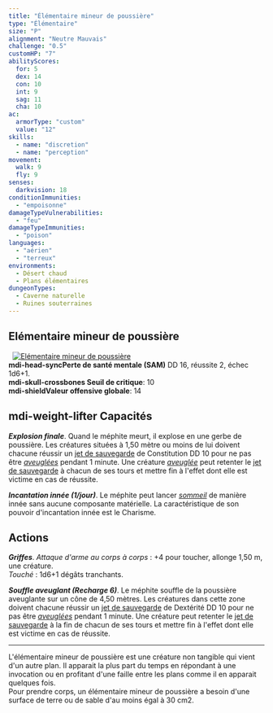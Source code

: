 ```yaml
---
title: "Élémentaire mineur de poussière"
type: "Élémentaire"
size: "P"
alignment: "Neutre Mauvais"
challenge: "0.5"
customHP: "7"
abilityScores:
  for: 5
  dex: 14
  con: 10
  int: 9
  sag: 11
  cha: 10
ac:
  armorType: "custom"
  value: "12"
skills:
  - name: "discretion"
  - name: "perception"
movement:
  walk: 9
  fly: 9
senses:
  darkvision: 18
conditionImmunities:
  - "empoisonne"
damageTypeVulnerabilities:
  - "feu"
damageTypeImmunities:
  - "poison"
languages:
  - "aérien"
  - "terreux"
environments:
  - Désert chaud
  - Plans élémentaires
dungeonTypes:
  - Caverne naturelle
  - Ruines souterraines
---
```

## Elémentaire mineur de poussière
&nbsp;
[![Elémentaire mineur de poussière](https://www.douaratil.fr/illustrations/elementaire/elementairemineurdepoussierem.png)](https://www.douaratil.fr/illustrations/elementaire/elementairemineurdepoussiere.jpg)  
**<v-icon>mdi-head-sync</v-icon>Perte de santé mentale (SAM)** DD 16, réussite 2, échec 1d6+1.   
**<v-icon>mdi-skull-crossbones</v-icon> Seuil de critique**: 10          
**<v-icon>mdi-shield</v-icon>Valeur offensive globale**: 14  
## <v-icon>mdi-weight-lifter</v-icon> Capacités
_**Explosion finale**_. Quand le méphite meurt, il explose en une gerbe de poussière. Les créatures situées à 1,50 mètre ou moins de lui doivent chacune réussir un [jet de sauvegarde](/utiliser-les-caracteristiques/#jets-de-sauvegarde) de Constitution DD 10 pour ne pas être [_aveuglées_](/gerer-la-sante-du-personnage/#aveugle) pendant 1 minute. Une créature [_aveuglée_](/gerer-la-sante-du-personnage/#aveugle) peut retenter le [jet de sauvegarde](/utiliser-les-caracteristiques/#jets-de-sauvegarde) à chacun de ses tours et mettre fin à l'effet dont elle est victime en cas de réussite.

_**Incantation innée (1/jour)**_. Le méphite peut lancer [_sommeil_](/grimoire/sommeil/) de manière innée sans aucune composante matérielle. La caractéristique de son pouvoir d'incantation innée est le Charisme.

## Actions
_**Griffes**_. _Attaque d'arme au corps à corps_ : +4 pour toucher, allonge 1,50 m, une créature.  
_Touché_ : 1d6+1 dégâts tranchants.

_**Souffle aveuglant (Recharge 6)**_. Le méphite souffle de la poussière aveuglante sur un cône de 4,50 mètres. Les créatures dans cette zone doivent chacune réussir un [jet de sauvegarde](/utiliser-les-caracteristiques/#jets-de-sauvegarde) de Dextérité DD 10 pour ne pas être [_aveuglées_](/gerer-la-sante-du-personnage/#aveugle) pendant 1 minute. Une créature peut retenter le [jet de sauvegarde](/utiliser-les-caracteristiques/#jets-de-sauvegarde) à la fin de chacun de ses tours et mettre fin à l'effet dont elle est victime en cas de réussite.   

---
L'élémentaire mineur de poussière est une créature non tangible qui vient d'un autre plan. Il apparait la plus part du temps en répondant à une invocation ou en profitant d'une faille entre les plans comme il en apparait quelques fois.  
Pour prendre corps, un élémentaire mineur de poussière a besoin d'une surface de terre ou de sable d'au moins égal à 30 cm2.  
